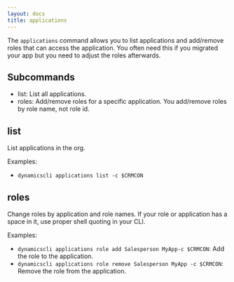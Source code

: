 ```yaml
---
layout: docs
title: applications
---
```


The `applications` command allows you to list applications and add/remove roles that can access the application. You often need this if you migrated your app but you need to adjust the roles afterwards.

## Subcommands
* list: List all applications.
* roles: Add/remove roles for a specific application. You add/remove roles by role name, not role id.

## list
List applications in the org.

Examples:
* `dynamicscli applications list -c $CRMCON`

## roles
Change roles by application and role names. If your role or application has a space in it, use proper shell quoting in your CLI.

Examples:
* `dynamicscli applications role add Salesperson MyApp-c $CRMCON`: Add the role to the application.
* `dynamicscli applications role remove Salesperson MyApp -c $CRMCON`: Remove the role from the application.





